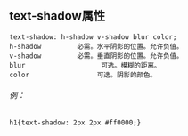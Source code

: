 ## text-shadow属性
```
text-shadow: h-shadow v-shadow blur color;
h-shadow         必需。水平阴影的位置。允许负值。
v-shadow         必需。垂直阴影的位置。允许负值。
blur                   可选。模糊的距离。
color                 可选。阴影的颜色。 
```
###### 例：
```
h1{text-shadow: 2px 2px #ff0000;}
```
